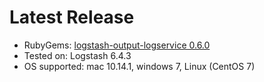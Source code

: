 # Latest Release 

* RubyGems: [logstash-output-logservice 0.6.0](https://rubygems.org/gems/logstash-output-logservice)
* Tested on: Logstash 6.4.3
* OS supported: mac 10.14.1, windows 7, Linux (CentOS 7)

